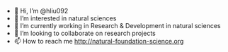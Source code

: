 - 👋 Hi, I’m @hliu092
- 👀 I’m interested in natural sciences
- 🌱 I’m currently working in Research & Development in natural sciences
- 💞️ I’m looking to collaborate on research projects
- 📫 How to reach me http://natural-foundation-science.org

<!---
hliu092/hliu092 is a ✨ special ✨ repository because its `README.md` (this file) appears on your GitHub profile.
You can click the Preview link to take a look at your changes.
--->
